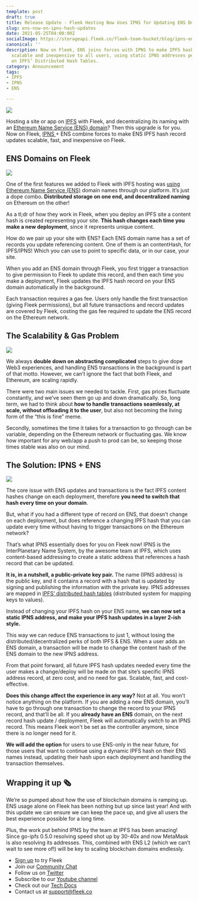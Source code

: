 ```yaml
---
template: post
draft: true
title: Release Update - Fleek Hosting Now Uses IPNS for Updating ENS Domains!
slug: ens-now-on-ipns-hash-updates
date: 2021-05-25T04:00:00Z
socialImage: https://storageapi.fleek.co/fleek-team-bucket/blog/ipns-ens.png
canonical: ''
description: Now on Fleek, ENS joins forces with IPNS to make IPFS hash record updates
  scalable and inexpensive to all users, using static IPNS addresses per site, updated
  on IPFS’ Distributed Hash Tables.
category: Announcement
tags:
- IPFS
- IPNS
- ENS

---
```

![](https://storageapi.fleek.co/fleek-team-bucket/blog/ipns-ens.png)

Hosting a site or app on [IPFS](https://ipfs.io/) with Fleek, and decentralizing its naming with an [Ethereum Name Service (ENS) domain](http://ens.domains/)? Then this upgrade is for you. Now on Fleek, [IPNS ](https://docs.ipfs.io/concepts/ipns/#example-ipns-setup-with-cli)+ ENS combine forces to make ENS IPFS hash record updates scalable, fast, and inexpensive on Fleek.

## ENS Domains on Fleek

![](https://storageapi.fleek.co/fleek-team-bucket/blog/ENS-APP.png)

One of the first features we added to Fleek with IPFS hosting was [using Ethereum Name Service (ENS)](https://blog.fleek.co/posts/guide-ens-domains-ipfs-ethereum-name-service) domain names through our platform. It’s just a dope combo. **Distributed storage on one end, and decentralized naming** on Ethereum on the other!

As a tl;dr of how they work in Fleek, when you deploy an IPFS site a content hash is created representing your site. **This hash changes each time you make a new deployment**, since it represents unique content.

How do we pair up your site with ENS? Each ENS domain name has a set of records you update referencing content. One of them is an contentHash, for IPFS/IPNS! Which you can use to point to specific data, or in our case, your site.

When you add an ENS domain through Fleek, you first trigger a transaction to give permission to Fleek to update this record, and then each time you make a deployment, Fleek updates the IPFS hash record on your ENS domain automatically in the background.

Each transaction requires a gas fee. Users only handle the first transaction (giving Fleek permissions), but all future transactions and record updates are covered by Fleek, costing the gas fee required to update the ENS record on the Ethereum network.

## The Scalability & Gas Problem

![](https://storageapi.fleek.co/fleek-team-bucket/blog/gas-fine.png)

We always **double down on abstracting complicated** steps to give dope Web3 experiences, and handling ENS transactions in the background is part of that motto. However, we can’t ignore the fact that both Fleek, and Ethereum, are scaling rapidly.

There were two main issues we needed to tackle. First, gas prices fluctuate constantly, and we’ve seen them go up and down dramatically. So, long term, we had to think about **how to handle transactions seamlessly, at scale, without offloading it to the user**, but also not becoming the living form of the “this is fine” meme.

Secondly, sometimes the time it takes for a transaction to go through can be variable, depending on the Ethereum network or fluctuating gas. We know how important for any web/app a push to prod can be, so keeping those times stable was also on our mind.

## The Solution: IPNS + ENS

![](https://storageapi.fleek.co/fleek-team-bucket/blog/ipns-ens-fleek.png)

The core issue with ENS updates and transactions is the fact IPFS content hashes change on each deployment, therefore **you need to switch that hash every time on your domain**.

But, what if you had a different type of record on ENS, that doesn’t change on each deployment, but does reference a changing IPFS hash that you can update every time without having to trigger transactions on the Ethereum network?

That’s what IPNS essentially does for you on Fleek now! IPNS is the InterPlanetary Name System, by the awesome team at IPFS, which uses content-based addressing to create a static address that references a hash record that can be updated.

**It is, in a nutshell, a public-private key pair.** The name (IPNS address) is the public key, and it contains a record with a hash that is updated by signing and publishing the information with the private key. IPNS addresses are mapped in [IPFS’ distributed hash tables](https://docs.ipfs.io/concepts/dht/) (distributed system for mapping keys to values).

Instead of changing your IPFS hash on your ENS name, **we can now set a static IPNS address, and make your IPFS hash updates in a layer 2-ish style.**

This way we can reduce ENS transactions to just 1, without losing the distributed/decentralized perks of both IPFS & ENS. When a user adds an ENS domain, a transaction will be made to change the content hash of the ENS domain to the new IPNS address.

From that point forward, all future IPFS hash updates needed every time the user makes a change/deploy will be made on that site’s specific IPNS address record, at zero cost, and no need for gas. Scalable, fast, and cost-effective.

**Does this change affect the experience in any way?** Not at all. You won’t notice anything on the platform. If you are adding a new ENS domain, you’ll have to go through one transaction to change the record to your IPNS record, and that’ll be all. If you **already have an ENS** domain, on the next record hash update / deployment, Fleek will automatically switch to an IPNS record. This means Fleek won't be set as the controller anymore, since there is no longer need for it.

**We will add the option** for users to use ENS-only in the near future, for those users that want to continue using a dynamic IPFS hash on their ENS names instead, updating their hash upon each deployment and handling the transaction themselves.

## Wrapping it up 🗞️

We’re so pumped about how the use of blockchain domains is ramping up. ENS usage alone on Fleek has been nothing but up since last year! And with this update we can ensure we can keep the pace up, and give all users the best experience possible for a long time.

Plus, the work put behind IPNS by the team at IPFS has been amazing! Since go-ipfs 0.5.0 resolving speed shot up by 30-40x and now MetaMask is also resolving its addresses. This, combined with ENS L2 (which we can’t wait to see more of!) will be key to scaling blockchain domains endlessly.

* [Sign up](https://app.fleek.co/) to try Fleek
* Join our [Community Chat](https://slack.fleek.co/)
* Follow us on [Twitter](https://twitter.com/FleekHQ)
* Subscribe to our [Youtube channel](https://www.youtube.com/channel/UCBzlwYM0JjZpjDZ52-SLUmw)
* Check out our [Tech Docs](https://docs.fleek.co/)
* Contact us at support@fleek.co